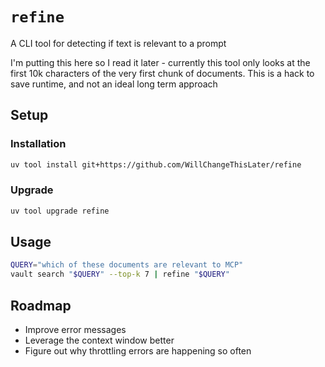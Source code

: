 # `refine`
A CLI tool for detecting if text is relevant to a prompt

I'm putting this here so I read it later - currently this tool
only looks at the first 10k characters of the very first chunk
of documents. This is a hack to save runtime, and not an
ideal long term approach

## Setup
### Installation
```bash
uv tool install git+https://github.com/WillChangeThisLater/refine
```

### Upgrade
```bash
uv tool upgrade refine
```

## Usage
```bash
QUERY="which of these documents are relevant to MCP"
vault search "$QUERY" --top-k 7 | refine "$QUERY"
```

## Roadmap
- Improve error messages
- Leverage the context window better
- Figure out why throttling errors are happening so often
